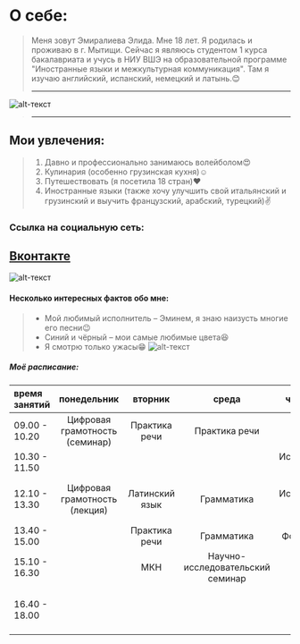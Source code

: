 # О себе:
>Меня зовут Эмиралиева Элида. Мне 18 лет. Я родилась и проживаю в г. Мытищи. Сейчас я являюсь студентом 1 курса бакалавриата и учусь в НИУ ВШЭ на образовательной программе "Иностранные языки и межкультурная коммуникация". Там я изучаю английский, испанский, немецкий и латынь.:blush:
>
>---
![alt-текст](https://pp.userapi.com/c621701/v621701626/60820/hSgWz1gmZA0.jpg)
>---
## Мои увлечения:
>1. Давно и профессионально занимаюсь волейболом:heart_eyes:
>2. Кулинария (особенно грузинская кухня):relaxed:
>3. Путешествовать (я посетила 18 стран):heart:
>4. Иностранные языки (также хочу улучшить свой итальянский и грузинский и выучить французский, арабский, турецкий):v:
### Ссылка на социальную сеть:
[Вконтакте](https://vk.com/elida7"ВКонтакте")
-------------------
![alt-текст](https://pp.userapi.com/c840028/v840028626/6cdf0/FxC8ztHaZ0k.jpg)
#### Несколько интересных фактов обо мне:
>* Мой любимый исполнитель – Эминем, я знаю наизусть многие его песни:wink:
>* Синий и чёрный – мои самые любимые цвета:satisfied:
>* Я смотрю только ужасы:grin:
![alt-текст](https://pp.userapi.com/c834404/v834404873/9dd03/eKkxdKtErLk.jpg)
##### Моё расписание:
время занятий|понедельник|вторник|среда|четверг|пятница
:---|:---:|:---:|:---:|:---:|:---:
09.00 - 10.20|Цифровая грамотность (семинар)|Практика речи|Практика речи| |Испанский язык 
10.30 - 11.50| | | |Испанский язык|Видео
12.10 - 13.30|Цифровая грамотность (лекция)|Латинский язык|Грамматика|Испанский язык|История и культура Великобритании (семинар)
13.40 - 15.00| |Практика речи|Грамматика|Фонетика|Немецкий язык|
15.10 - 16.30| |МКН|Научно-исследовательский семинар| | МКН(лекция)
16.40 - 18.00| | | | |История и культура Великобритании (лекция)
